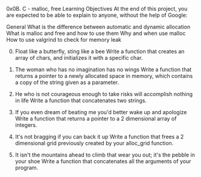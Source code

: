 0x0B. C - malloc, free
Learning Objectives
At the end of this project, you are expected to be able to explain to anyone, without the help of Google:

General
What is the difference between automatic and dynamic allocation
What is malloc and free and how to use them
Why and when use malloc
How to use valgrind to check for memory leak

0. Float like a butterfly, sting like a bee 
Write a function that creates an array of chars, and initializes it with a specific char.

1. The woman who has no imagination has no wings
Write a function that returns a pointer to a newly allocated space in memory, which contains a copy of the string given as a parameter.

2. He who is not courageous enough to take risks will accomplish nothing in life
Write a function that concatenates two strings.

3. If you even dream of beating me you'd better wake up and apologize 
Write a function that returns a pointer to a 2 dimensional array of integers.

4. It's not bragging if you can back it up 
Write a function that frees a 2 dimensional grid previously created by your alloc\_grid function.

5. It isn't the mountains ahead to climb that wear you out; it's the pebble in your shoe 
Write a function that concatenates all the arguments of your program.


